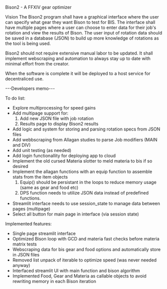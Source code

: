 Bison2 - A FFXIV gear optimizer

Vision
The Bison2 program shall have a graphical interface where the user can specify what gear they want Bison to test for BIS. The interface shall have multiple pages where a user can choose to enter data for their job's rotation and view the results of Bison. The user input of rotation data should be saved in a database (JSON) to build up more knowledge of rotations as the tool is being used. 

Bison2 should not require extensive manual labor to be updated. It shall implement webscraping and automation to always stay up to date with minimal effort from the creator. 

When the software is complete it will be deployed to a host service for decentraliced use. 


---Developers memo---

To do list:
- Explore multiprocessing for speed gains
- Add multipage support for:
    1. Add new JSON file with job rotation
    2. Results page to display Bison2 results
- Add logic and system for storing and parsing rotation specs from JSON files
- Add webbscraping from Allagan studies to parse Job modifiers (MAIN and DIV)
- Add unit testing (as needed)
- Add login functionallity for deploying app to cloud
- Implement the old cursed Materia slotter to meld materia to bis if so desired
- Implement the allagan functions with an equip function to assemble stats from the item objects
    1. Equip() should be persistant in the loops to reduce memory usage (same as gear and food etc)
    2. DPS function needs to utilize JSON data instead of predefined functions.
- Streamlit interface needs to use session_state to manage data between pages (multipage)
- Select all button for main page in interface (via session state)

Implemented features:
- Single page streamlit interface
- Optimized Bison loop with GCD and materia fast checks before materia matrix tests
- Webscraping data for bis gear and food options and automatically store in JSON files
- Removed list unpack of iterable to optimize speed (was never needed anyway)
- Interfaced streamlit UI with main function and bison algorithm
- Implemented Food, Gear and Materia as callable objects to avoid rewriting memory in each Bison iteration